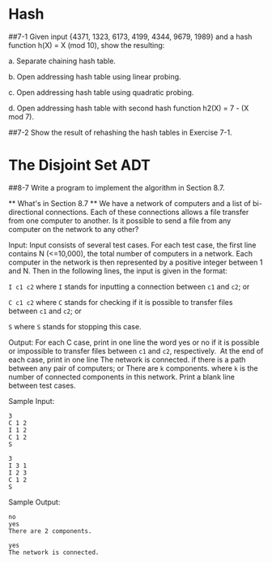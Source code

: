 Hash
=======

##7-1
Given input {4371, 1323, 6173, 4199, 4344, 9679, 1989} and 
a hash function h(X) = X (mod 10), show the resulting: 

a. Separate chaining hash table. 

b. Open addressing hash table using linear probing. 

c. Open addressing hash table using quadratic probing. 

d. Open addressing hash table with second hash function 
h2(X) = 7 - (X mod 7). 

##7-2
Show the result of rehashing the hash tables in Exercise 7-1.

The Disjoint Set ADT
====================

##8-7
Write a program to implement the algorithm in Section 8.7.

** What's in Section 8.7 **
We have a network of computers and a list of bi-directional
connections. Each of these connections allows a file transfer from one
computer to another. Is it possible to send a file from any computer
on the network to any other?

Input: Input consists of several test cases. For each test case, the
first line contains N (<=10,000), the total number of computers in a
network.  Each computer in the network is then represented by a
positive integer between 1 and N. Then in the following lines, the
input is given in the format:

`I c1 c2` where `I` stands for inputting a connection between `c1` and `c2`;
or

`C c1 c2` where `C` stands for checking if it is possible to transfer
files between `c1` and `c2`; or

`S` where `S` stands for stopping this case.

Output: For each C case, print in one line the word yes or no if it is
possible or impossible to transfer files between `c1` and `c2`,
respectively.  At the end of each case, print in one line The network
is connected. if there is a path between any pair of computers; or
There are `k` components. where `k` is the number of connected components
in this network. Print a blank line between test cases.

Sample Input:

    3
    C 1 2 
    I 1 2 
    C 1 2 
    S
    
    3 
    I 3 1 
    I 2 3
    C 1 2 
    S

Sample Output:

    no 
    yes 
    There are 2 components. 
    
    yes 
    The network is connected. 